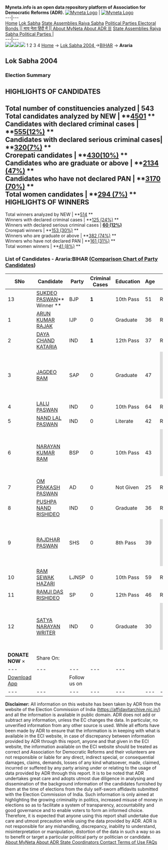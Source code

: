 **Myneta.info is an open data repository platform of Association for Democratic Reforms (ADR).**
[![Myneta Logo](https://www.myneta.info/lib/img/myneta-logo.png)](https://www.myneta.info/) | [![Myneta Logo](https://www.myneta.info/lib/img/adr-logo.png)](https://adrindia.org)  
---|---  
[Home](https://www.myneta.info/) [Lok Sabha](https://www.myneta.info/#ls "Lok Sabha") [ State Assemblies ](https://www.myneta.info/#sa "State Assemblies") [Rajya Sabha](https://www.myneta.info/#rs "Rajya Sabha") [Political Parties ](https://www.myneta.info/party "Political Parties") [ Electoral Bonds ](https://www.myneta.info/electoral_bonds "Electoral Bonds") [ || माय नेता हिंदी में || ](https://translate.google.co.in/translate?prev=hp&hl=en&js=y&u=www.myneta.info&sl=en&tl=hi&history_state0=) [ About MyNeta ](https://adrindia.org/content/about-myneta) [ About ADR ](https://adrindia.org/about-adr/who-we-are) [☰](javascript:void\(0\))
[ State Assemblies ](https://www.myneta.info/#sa "State Assemblies") [ Rajya Sabha ](https://www.myneta.info/#rs "Rajya Sabha") [ Political Parties ](https://www.myneta.info/party "Political Parties")
|   
---|---  
![](https://www.myneta.info/lib/img/banner/banner-1.png)![](https://www.myneta.info/lib/img/banner/banner-2.png)![](https://www.myneta.info/lib/img/banner/banner-3.png)![](https://www.myneta.info/lib/img/banner/banner-4.png)
1  2  3  4 
[Home](https://www.myneta.info/) → [Lok Sabha 2004 ](https://www.myneta.info/loksabha2004/)→[BIHAR](https://www.myneta.info/loksabha2004/index.php?action=show_constituencies&state_id=4) → **Araria**
### 
## Lok Sabha 2004 
###  Election Summary 
HIGHLIGHTS OF CANDIDATES  
---  
Total number of constituencies analyzed |  543   
Total candidates analyzed by NEW | **[4501](https://www.myneta.info/loksabha2004/index.php?action=summary&subAction=candidates_analyzed&sort=candidate#summary) **  
Candidates with declared criminal cases | **[555(12%)](https://www.myneta.info/loksabha2004/index.php?action=summary&subAction=crime&sort=candidate#summary) **  
Candidates with declared serious criminal cases| **[320(7%)](https://www.myneta.info/loksabha2004/index.php?action=summary&subAction=serious_crime&sort=candidate#summary) **  
Crorepati candidates | **[430(10%)](https://www.myneta.info/loksabha2004/index.php?action=summary&subAction=crorepati&sort=candidate#summary) **  
Candidates who are graduate or above | **[2134 (47%)](https://www.myneta.info/loksabha2004/index.php?action=summary&subAction=education&sort=candidate#summary) **  
Candidates who have not declared PAN | **[3170 (70%)](https://www.myneta.info/loksabha2004/index.php?action=summary&subAction=without_pan&sort=candidate#summary) **  
Total women candidates | **[294 (7%)](https://www.myneta.info/loksabha2004/index.php?action=summary&subAction=women_candidate&sort=candidate#summary) **  
HIGHLIGHTS OF WINNERS  
---  
Total winners analyzed by NEW | **[514](https://www.myneta.info/loksabha2004/index.php?action=summary&subAction=winner_analyzed&sort=candidate#summary) **  
Winners with declared criminal cases | **[125 (24%)](https://www.myneta.info/loksabha2004/index.php?action=summary&subAction=winner_crime&sort=candidate#summary) **  
Winners with declared serious criminal cases | **[60 (12%)](https://www.myneta.info/loksabha2004/index.php?action=summary&subAction=winner_serious_crime&sort=candidate#summary)**  
Crorepati winners | **[153 (30%)](https://www.myneta.info/loksabha2004/index.php?action=summary&subAction=winner_crorepati&sort=candidate#summary) **  
Winners who are graduate or above | **[382 (74%)](https://www.myneta.info/loksabha2004/index.php?action=summary&subAction=winner_education&sort=candidate#summary) **  
Winners who have not declared PAN | **[161 (31%)](https://www.myneta.info/loksabha2004/index.php?action=summary&subAction=winner_without_pan&sort=candidate#summary) **  
Total women winners | **[41 (8%)](https://www.myneta.info/loksabha2004/index.php?action=summary&subAction=winner_women&sort=candidate#summary) **  
### List of Candidates - Araria:BIHAR ([Comparison Chart of Party Candidates](https://www.myneta.info/loksabha2004/comparisonchart.php?constituency_id=81))
SNo | Candidate| Party| Criminal Cases| Education| Age| Total Assets| Liabilities  
---|---|---|---|---|---|---|---  
13  | [SUKDEO PASWAN](https://www.myneta.info/loksabha2004/candidate.php?candidate_id=421)** Winner ** | BJP | **1** | 10th Pass| 51 | Rs 59,34,736 ~ 59 Lacs+ | Rs 5,71,481 ~ 5 Lacs+  
1  | [ARUN KUMAR RAJAK](https://www.myneta.info/loksabha2004/candidate.php?candidate_id=427) | IJP | 0 | Graduate| 36 | Rs 33,95,000 ~ 33 Lacs+ | Rs 0 ~   
2  | [DAYA CHAND KATARIA](https://www.myneta.info/loksabha2004/candidate.php?candidate_id=428) | IND | **1** | 12th Pass| 37 | Rs 21,76,167 ~ 21 Lacs+ | Rs 93,810 ~ 93 Thou+  
3  | [JAGDEO RAM](https://www.myneta.info/loksabha2004/candidate.php?candidate_id=433) | SAP | 0 | Graduate| 47 | ![](https://myneta.info/image_v2.php?myneta_folder=loksabha2004&candidate_id=433&col=ta) | ![](https://myneta.info/image_v2.php?myneta_folder=loksabha2004&candidate_id=433&col=lia)  
4  | [LALU PASWAN](https://www.myneta.info/loksabha2004/candidate.php?candidate_id=431) | IND | 0 | 10th Pass| 64 | Rs 11,00,000 ~ 11 Lacs+ | Rs 2,00,000 ~ 2 Lacs+  
5  | [NAND LAL PASWAN](https://www.myneta.info/loksabha2004/candidate.php?candidate_id=426) | IND | 0 | Literate| 42 | Rs 30,000 ~ 30 Thou+ | Rs 0 ~   
6  | [NARAYAN KUMAR RAM](https://www.myneta.info/loksabha2004/candidate.php?candidate_id=424) | BSP | 0 | 10th Pass| 43 | ![](https://myneta.info/image_v2.php?myneta_folder=loksabha2004&candidate_id=424&col=ta) | ![](https://myneta.info/image_v2.php?myneta_folder=loksabha2004&candidate_id=424&col=lia)  
7  | [OM PRAKASH PASWAN](https://www.myneta.info/loksabha2004/candidate.php?candidate_id=432) | AD | 0 | Not Given| 25 | Rs 15,000 ~ 15 Thou+ | Rs 9,000 ~ 9 Thou+  
8  | [PUSHPA NAND RISHIDEO](https://www.myneta.info/loksabha2004/candidate.php?candidate_id=429) | IND | 0 | Graduate| 36 | Rs 9,45,000 ~ 9 Lacs+ | Rs 0 ~   
9  | [RAJDHAR PASWAN](https://www.myneta.info/loksabha2004/candidate.php?candidate_id=430) | SHS | 0 | 8th Pass| 39 | ![](https://myneta.info/image_v2.php?myneta_folder=loksabha2004&candidate_id=430&col=ta) | ![](https://myneta.info/image_v2.php?myneta_folder=loksabha2004&candidate_id=430&col=lia)  
10  | [RAM SEWAK HAZARI](https://www.myneta.info/loksabha2004/candidate.php?candidate_id=423) | LJNSP | 0 | 10th Pass| 59 | Rs 18,91,457 ~ 18 Lacs+ | Rs 60,024 ~ 60 Thou+  
11  | [RAMJI DAS RISHIDEO](https://www.myneta.info/loksabha2004/candidate.php?candidate_id=422) | SP | 0 | 12th Pass| 46 | Rs 12,94,500 ~ 12 Lacs+ | Rs 3,50,356 ~ 3 Lacs+  
12  | [SATYA NARAYAN WRITER](https://www.myneta.info/loksabha2004/candidate.php?candidate_id=425) | IND | 0 | Graduate| 30 | ![](https://myneta.info/image_v2.php?myneta_folder=loksabha2004&candidate_id=425&col=ta) | ![](https://myneta.info/image_v2.php?myneta_folder=loksabha2004&candidate_id=425&col=lia)  
|  **DONATE NOW** × |  Share On:  | [](https://api.whatsapp.com/send?text=https%3A%2F%2Fmyneta.info%2Fpunjab2022%2Findex.php%3Faction%3Dshow_constituencies%26state_id%3D19) | [](https://www.facebook.com/sharer/sharer.php?u=https%3A%2F%2Fmyneta.info%2Fpunjab2022%2Findex.php%3Faction%3Dshow_constituencies%26state_id%3D19) | [](https://twitter.com/share?url=https%3A%2F%2Fmyneta.info%2Fpunjab2022%2Findex.php%3Faction%3Dshow_constituencies%26state_id%3D19)  
---|---|---|---|---  
| [ Download App ](https://play.google.com/store/apps/details?id=com.webrosoft.myneta1&pcampaignid=pcampaignidMKT-Other-global-all-co-prtnr-py-PartBadge-Mar2515-1) | [](https://play.google.com/store/apps/details?id=com.webrosoft.myneta1&pcampaignid=pcampaignidMKT-Other-global-all-co-prtnr-py-PartBadge-Mar2515-1) |  Follow us on  | [](https://www.facebook.com/adrindia.org/) | [](https://twitter.com/adrspeaks) | [](https://groups.google.com/g/national-election-watch?hl=en&pli=1) | [](https://www.instagram.com/adrspeaks/) | [](https://www.youtube.com/user/adrspeaks) | [](https://sharechat.com/profile/adrspeaks)  
---|---|---|---|---|---|---|---|---  
**Disclaimer:** All information on this website has been taken by ADR from the website of the Election Commission of India (https://affidavitarchive.nic.in/) and all the information is available in public domain. ADR does not add or subtract any information, unless the EC changes the data. In particular, no unverified information from any other source is used. While all efforts have been made by ADR to ensure that the information is in keeping with what is available in the ECI website, in case of discrepancy between information provided by ADR through this report, anyone and that given in the ECI website, the information available on the ECI website should be treated as correct and Association for Democratic Reforms and their volunteers are not responsible or liable for any direct, indirect special, or consequential damages, claims, demands, losses of any kind whatsoever, made, claimed, incurred or suffered by any party arising under or relating to the usage of data provided by ADR through this report. It is to be noted that ADR undertakes great care and adopts utmost due diligence in analysing and dissemination of the background information of the candidates furnished by them at the time of elections from the duly self-sworn affidavits submitted with the Election Commission of India. Such information is only aimed at highlighting the growing criminality in politics, increased misuse of money in elections so as to facilitate a system of transparency, accountability and good governance and to enable voters to form an informed choice. Therefore, it is expected that anyone using this report shall undertake due care and utmost precaution while using the data provided by ADR. ADR is not responsible for any mishandling, discrepancy, inability to understand, misinterpretation or manipulation, distortion of the data in such a way so as to benefit or target a particular political party or politician or candidate. 
[ About MyNeta ](https://adrindia.org/content/about-myneta) [ About ADR ](https://adrindia.org/about-adr/who-we-are) [ State Coordinators ](https://adrindia.org/about-adr/state-coordinators) [ Contact ](https://adrindia.org/contact-us) [ Terms of Use ](https://adrindia.org/content/adr-terms-use) [ FAQs ](https://adrindia.org/content/faqs)
